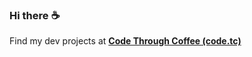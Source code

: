 ### Hi there :coffee:

Find my dev projects at **[Code Through Coffee (code.tc)](https://code.tc/blog/)**
